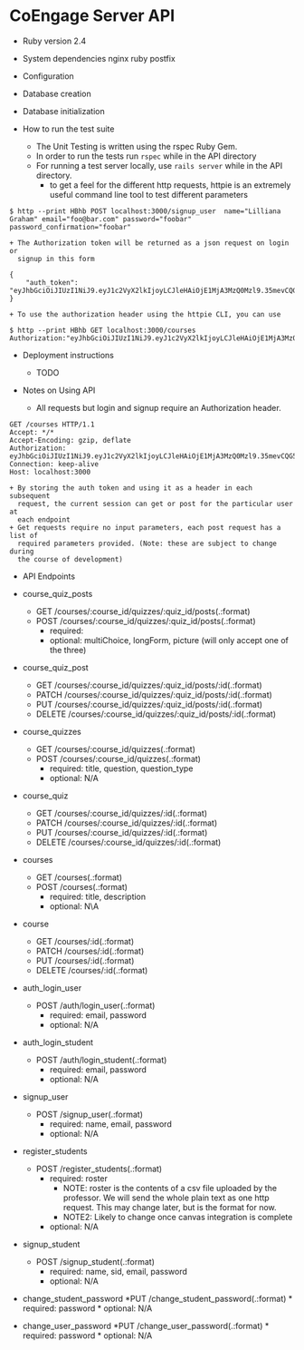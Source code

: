 # CoEngage Server API

* Ruby version
	2.4

* System dependencies
	nginx
	ruby
	postfix

* Configuration

* Database creation

* Database initialization

* How to run the test suite
	* The Unit Testing is written using the rspec Ruby Gem.
	* In order to run the tests run ``` rspec ``` while in the API directory
	* For running a test server locally, use ``` rails server ``` while in the 
		API directory.
		* to get a feel for the different http requests, httpie is an extremely
		  useful command line tool to test different parameters
```
$ http --print HBhb POST localhost:3000/signup_user  name="Lilliana Graham" email="foo@bar.com" password="foobar" password_confirmation="foobar"
```

	+ The Authorization token will be returned as a json request on login or
	  signup in this form

```
{
    "auth_token": "eyJhbGciOiJIUzI1NiJ9.eyJ1c2VyX2lkIjoyLCJleHAiOjE1MjA3MzQ0Mzl9.35mevCQG59Lz_qsOJmo_dkJHiHr1z35YPtDVzO3Wq8A"
}
```
	+ To use the authorization header using the httpie CLI, you can use

```
$ http --print HBhb GET localhost:3000/courses Authorization:"eyJhbGciOiJIUzI1NiJ9.eyJ1c2VyX2lkIjoyLCJleHAiOjE1MjA3MzQ0Mzl9.35mevCQG59Lz_qsOJmo_dkJHiHr1z35YPtDVzO3Wq8A"
```

* Deployment instructions
	+ TODO

* Notes on Using API

	+ All requests but login and signup require an Authorization header. 

```
GET /courses HTTP/1.1
Accept: */*
Accept-Encoding: gzip, deflate
Authorization: eyJhbGciOiJIUzI1NiJ9.eyJ1c2VyX2lkIjoyLCJleHAiOjE1MjA3MzQ0Mzl9.35mevCQG59Lz_qsOJmo_dkJHiHr1z35YPtDVzO3Wq8A
Connection: keep-alive
Host: localhost:3000
```
	+ By storing the auth token and using it as a header in each subsequent
	  request, the current session can get or post for the particular user at
	  each endpoint
	+ Get requests require no input parameters, each post request has a list of
	  required parameters provided. (Note: these are subject to change during
	  the course of development)

* API Endpoints

* course_quiz_posts 
	* GET 		/courses/:course_id/quizzes/:quiz_id/posts(.:format) 
	* POST 	/courses/:course_id/quizzes/:quiz_id/posts(.:format)
		* required: 
		* optional: multiChoice, longForm, picture (will only accept one of the three)
* course_quiz_post 
	* GET 		/courses/:course_id/quizzes/:quiz_id/posts/:id(.:format)
	* PATCH 	/courses/:course_id/quizzes/:quiz_id/posts/:id(.:format)
	* PUT 		/courses/:course_id/quizzes/:quiz_id/posts/:id(.:format)
	* DELETE 	/courses/:course_id/quizzes/:quiz_id/posts/:id(.:format)
* course_quizzes	
	*  GET 		/courses/:course_id/quizzes(.:format)
	* POST 	/courses/:course_id/quizzes(.:format)
		* required: title, question, question_type
		* optional: N/A
* course_quiz	
	* GET 		/courses/:course_id/quizzes/:id(.:format)
	* PATCH 	/courses/:course_id/quizzes/:id(.:format)
	* PUT 		/courses/:course_id/quizzes/:id(.:format)
	* DELETE 	/courses/:course_id/quizzes/:id(.:format)
* courses	
	* GET 	/courses(.:format)
	* POST 	/courses(.:format)
		* required: title, description
		* optional: N\A
* course
	* GET 		/courses/:id(.:format)
	* PATCH 	/courses/:id(.:format)
	* PUT 		/courses/:id(.:format)
	* DELETE 	/courses/:id(.:format)
* auth_login_user
	* POST 	/auth/login_user(.:format)
		* required: email, password
		* optional: N/A
* auth_login_student 
	* POST 	/auth/login_student(.:format)
		* required:  email, password
		* optional:  N/A
* signup_user
	* POST 	/signup_user(.:format)
		* required: name, email, password
		* optional: N/A
* register_students
	* POST 	/register_students(.:format)
		* required: roster
			* NOTE: roster is the contents of a csv file uploaded by the professor.
					We will send the whole plain text as one http request. This
					may change later, but is the format for now.
			* NOTE2: Likely to change once canvas integration is complete
		* optional: N/A
* signup_student
	* POST 	/signup_student(.:format)
		* required: name, sid, email, password
		* optional: N/A
* change_student_password 
	*PUT    /change_student_password(.:format)
		* required: password
		* optional: N/A
* change_user_password 
	*PUT    /change_user_password(.:format)
		* required: password
		* optional: N/A


